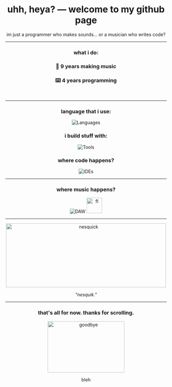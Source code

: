 <h1 align="center">uhh, heya? — welcome to my github page</h1>
<p align="center">im just a programmer who makes sounds... or a musician who writes code?</p>

---

<div align="center">

### what i do:

### 🎹 **9 years** making music

### ⌨️ **4 years** programming
<br/>

---

### language that i use:
  
![Languages](https://skillicons.dev/icons?i=haxe,cpp,cs,py,java,js,lua)

### i build stuff with:

![Tools](https://skillicons.dev/icons?i=haxeflixel,unity,dotnet,qt,godot)

### where code happens?

![IDEs](https://skillicons.dev/icons?i=vscode,visualstudio,idea)

---

### where music happens?
  
![DAW](https://skillicons.dev/icons?i=ableton)
<img src="https://github.com/user-attachments/assets/306d0967-e244-4e41-aba4-c2d3c69cffbc" width="48" height="48" alt="fl" />

---

<img src="https://github.com/user-attachments/assets/24c78a2e-2249-4e44-a4a0-4f47fba4936a" width="500" height="200" alt="nesquick" />
<p><i>"nesquik."</i></p>

---

### that's all for now. thanks for scrolling.
<img src="https://github.com/user-attachments/assets/7c53e2e9-25fc-4dfe-9bc0-04e9721904c4" width="240" height="160" alt="goodbye" />

bleh
</div>
